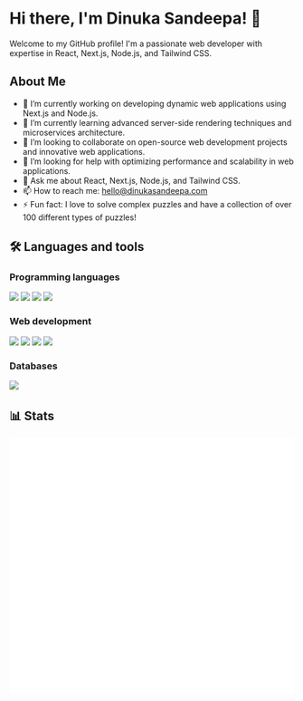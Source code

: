 # Hi there, I'm Dinuka Sandeepa! 👋

<!-- Introduction -->
Welcome to my GitHub profile! I'm a passionate web developer with expertise in React, Next.js, Node.js, and Tailwind CSS.

## About Me
- 🔭 I’m currently working on developing dynamic web applications using Next.js and Node.js.
- 🌱 I’m currently learning advanced server-side rendering techniques and microservices architecture.
- 👯 I’m looking to collaborate on open-source web development projects and innovative web applications.
- 🤔 I’m looking for help with optimizing performance and scalability in web applications.
- 💬 Ask me about React, Next.js, Node.js, and Tailwind CSS.
- 📫 How to reach me: [hello@dinukasandeepa.com](mailto:hello@dinukasandeepa.com)
- ⚡ Fun fact: I love to solve complex puzzles and have a collection of over 100 different types of puzzles!

## 🛠️ Languages and tools
### Programming languages
<a href="#"><img src="https://img.icons8.com/fluency/48/null/python.png"/></a>
<a href="#"><img src="https://img.icons8.com/fluency/48/null/node-js.png"/></a>
<a href="#"><img src="https://img.icons8.com/fluency/48/null/javascript.png"/></a>
<a href="#"><img src="https://img.icons8.com/fluency/48/null/typescript--v2.png"/></a>

### Web development
<a href="#"><img src="https://img.icons8.com/fluency/48/null/html-5.png"/></a>
<a href="#"><img src="https://img.icons8.com/fluency/48/null/css3.png"/></a>
<a href="#"><img src="https://img.icons8.com/external-tal-revivo-color-tal-revivo/48/null/external-react-a-javascript-library-for-building-user-interfaces-logo-color-tal-revivo.png"/></a>
<a href="#"><img src="https://img.icons8.com/fluency/48/null/tailwind_css.png"/></a>

### Databases
<a href="https://www.mongodb.com" target="_blank"><img src="https://img.icons8.com/external-tal-revivo-color-tal-revivo/48/null/external-mongodb-a-cross-platform-document-oriented-database-program-logo-color-tal-revivo.png"/></a>

## 📊 Stats
<img src="/github-metrics.svg" alt="Metrics">

